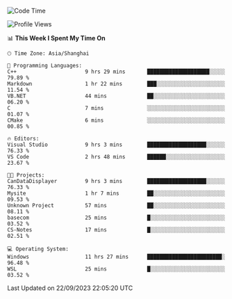 <!--START_SECTION:waka-->
![Code Time](http://img.shields.io/badge/Code%20Time-1%2C262%20hrs%204%20mins-blue)

![Profile Views](http://img.shields.io/badge/Profile%20Views-3-blue)

📊 **This Week I Spent My Time On** 

```text
🕑︎ Time Zone: Asia/Shanghai

💬 Programming Languages: 
C++                      9 hrs 29 mins       ████████████████████░░░░░   79.89 % 
Markdown                 1 hr 22 mins        ███░░░░░░░░░░░░░░░░░░░░░░   11.54 % 
VB.NET                   44 mins             ██░░░░░░░░░░░░░░░░░░░░░░░   06.20 % 
C                        7 mins              ░░░░░░░░░░░░░░░░░░░░░░░░░   01.07 % 
CMake                    6 mins              ░░░░░░░░░░░░░░░░░░░░░░░░░   00.85 % 

🔥 Editors: 
Visual Studio            9 hrs 3 mins        ███████████████████░░░░░░   76.33 % 
VS Code                  2 hrs 48 mins       ██████░░░░░░░░░░░░░░░░░░░   23.67 % 

🐱‍💻 Projects: 
CanDataDisplayer         9 hrs 3 mins        ███████████████████░░░░░░   76.33 % 
Mysite                   1 hr 7 mins         ██░░░░░░░░░░░░░░░░░░░░░░░   09.53 % 
Unknown Project          57 mins             ██░░░░░░░░░░░░░░░░░░░░░░░   08.11 % 
basecom                  25 mins             █░░░░░░░░░░░░░░░░░░░░░░░░   03.52 % 
CS-Notes                 17 mins             █░░░░░░░░░░░░░░░░░░░░░░░░   02.51 % 

💻 Operating System: 
Windows                  11 hrs 27 mins      ████████████████████████░   96.48 % 
WSL                      25 mins             █░░░░░░░░░░░░░░░░░░░░░░░░   03.52 % 
```


 Last Updated on 22/09/2023 22:05:20 UTC
<!--END_SECTION:waka-->